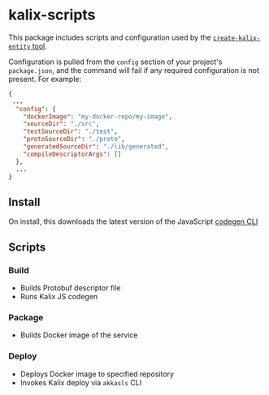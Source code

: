 # kalix-scripts

This package includes scripts and configuration used by the [`create-kalix-entity` tool](../create-kalix-entity).

Configuration is pulled from the `config` section of your project's `package.json`, and the command will fail if any required configuration is not present. For example:

```json
{
 ...
  "config": {
    "dockerImage": "my-docker-repo/my-image",
    "sourceDir": "./src",
    "testSourceDir": "./test",
    "protoSourceDir": "./proto",
    "generatedSourceDir": "./lib/generated",
    "compileDescriptorArgs": []
  },
  ...
}
```

## Install

On install, this downloads the latest version of the JavaScript [codegen CLI](../../codegen)

## Scripts

### Build

- Builds Protobuf descriptor file
- Runs Kalix JS codegen

### Package

- Builds Docker image of the service

### Deploy

- Deploys Docker image to specified repository
- Invokes Kalix deploy via `akkasls` CLI
